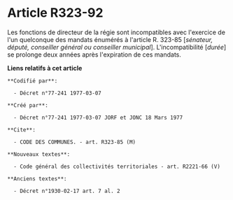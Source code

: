 # Article R323-92

Les fonctions de directeur de la régie sont incompatibles avec l'exercice de l'un quelconque des mandats énumérés à l'article
R. 323-85 [*sénateur, député, conseiller général ou conseiller municipal*]. L'incompatibilité [*durée*] se prolonge deux
années après l'expiration de ces mandats.

**Liens relatifs à cet article**

	**Codifié par**:

	  - Décret n°77-241 1977-03-07

	**Créé par**:

	  - Décret n°77-241 1977-03-07 JORF et JONC 18 Mars 1977

	**Cite**:

	  - CODE DES COMMUNES. - art. R323-85 (M)

	**Nouveaux textes**:

	  - Code général des collectivités territoriales - art. R2221-66 (V)

	**Anciens textes**:

	  - Décret n°1930-02-17 art. 7 al. 2
